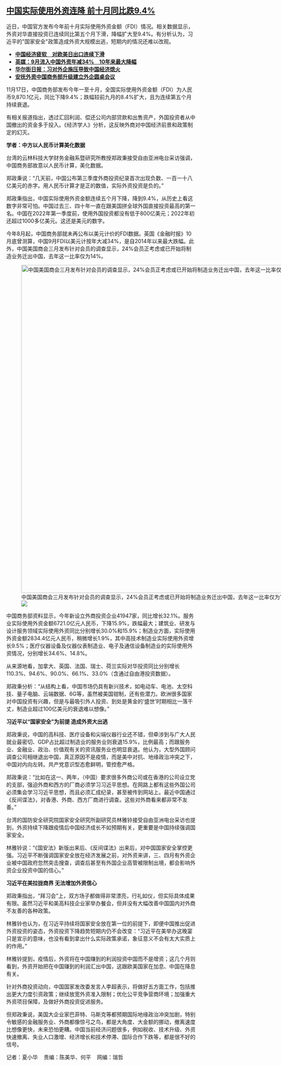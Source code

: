 <!--1700495820000-->
[中国实际使用外资连降   前十月同比跌9.4%](https://www.rfa.org/mandarin/yataibaodao/jingmao/hx1-11202023101220.html)
------

<p>近日，中国官方发布今年前十月实际使用外资金额（FDI）情况。相关数据显示，外资对华直接投资已连续同比第五个月下滑，降幅扩大至9.4%。有分析认为，习近平的"国家安全"政策造成外资大规模出逃，短期内的情况还难以改观。</p><ul><li><strong><span class="result-title"> <a class="state-published" href="https://www.rfa.org/mandarin/yataibaodao/jingmao/hcm-11072023082542.html">中国经济疲软　对欧美日出口连续下滑</a> </span></strong></li><li><span class="result-title"> <a class="state-published" href="https://www.rfa.org/mandarin/Xinwen/2-10302023110338.html"><strong>英媒：9月流入中国外资年减34%　10年来最大降幅</strong></a> </span><span class="result-title"></span></li><li><strong><span class="result-title"><a class="state-published" href="https://www.rfa.org/mandarin/Xinwen/8-07132023153008.html">华尔街日报：习对外企施压导致中国经济熄火</a></span></strong></li><li><strong><span class="result-title"> <a class="state-published" href="https://www.rfa.org/mandarin/Xinwen/1-07052023122102.html">安抚外资中国商务部升级建立外企圆桌会议</a> </span></strong></li></ul><p>11月17日，中国商务部发布今年一至十月，全国实际使用外资金额（FDI）为人民币9,870.1亿元，同比下降9.4%；跌幅较前九月的8.4%扩大，且为连续第五个月持续衰退。</p><p>有相关报道指出，透过汇回利润、偿还公司内部贷款和出售资产，外国投资者从中国撤出的资金多于投入。《经济学人》分析，这反映外商对中国经济前景和政策制定的幻灭。</p><p><strong>学者：中方以人民币计算美化数据</strong></p><p>台湾的云林科技大学财务金融系暨研究所教授郑政秉接受自由亚洲电台采访强调，中国商务部故意以人民币计算，美化数据。</p><p>郑政秉说：“几天前，中国公布第三季度外商投资纪录首次出现负数、一百一十八亿美元的赤字。用人民币计算才是正的数值，实际外资投资是负的。”</p><p>郑政秉指出，中国实际使用外资金额连续五个月下降，降到9.4%，从历史上看这数字非常可怕。中国过去三、四十年一直在跟美国拼全球外国直接投资最高的第一名。中国在2022年第一季度前，使用外国投资都没有低于800亿美元；2022年初还超过1000多亿美元。这还是美元的数字。</p><p>今年8月起，中国商务部就未再公布以美元计价的FDI数据。英国《金融时报》10月底曾测算，中国9月FDI以美元计按年大减34%，是自2014年以来最大跌幅。此外，中国美国商会三月发布针对会员的调查显示，24%会员正考虑或已开始将制造业务迁出中国，去年这一比率仅为14%。</p><p><figure class="image-richtext image-inline captioned" style="width:1280px;"><img alt="中国美国商会三月发布针对会员的调查显示，24%会员正考虑或已开始将制造业务迁出中国，去年这一比率仅为14%。（路透社资料图片）" height="874" src="https://www.rfa.org/mandarin/yataibaodao/jingmao/hx1-11202023101220.html/social_media.jpg/@@images/e51efb30-0a6f-4a75-b6a9-63b80e51cc81.jpeg" title="social_media.jpg" width="1280"/><figcaption class="image-caption">中国美国商会三月发布针对会员的调查显示，24%会员正考虑或已开始将制造业务迁出中国，去年这一比率仅为14%。（路透社资料图片）</figcaption><small></small><div id="zoomattribute"><a data-caption="中国美国商会三月发布针对会员的调查显示，24%会员正考虑或已开始将制造业务迁出中国，去年这一比率仅为14%。（路透社资料图片）" data-fancybox="" href="https://www.rfa.org/mandarin/yataibaodao/jingmao/hx1-11202023101220.html/social_media.jpg" id="single_image" title="中国美国商会三月发布针对会员的调查显示，24%会员正考虑或已开始将制造业务迁出中国，去年这一比率仅为14%。（路透社资料图片）"><img src="/++plone++rfa-resources/img/icon-zoom.png"/></a></div></figure></p><p>中国商务部资料显示，今年新设立外商投资企业41947家，同比增长32.1%。服务业实际使用外资金额6721.0亿元人民币，下降15.9%，跌幅最大；建筑业、研发与设计服务领域实际使用外资同比分别增长30.0%和15.9%；制造业方面，实际使用外资金额2834.4亿元人民币，稍微增长1.9%，其中高技术制造业实际使用外资增长9.5%；医疗仪器设备及仪器仪表制造业、电子及通信设备制造业的实际使用外资情况，分别增长34.6%、14.8%。</p><p>从来源地看，加拿大、英国、法国、瑞士、荷兰实际对华投资同比分别增长110.3%、94.6%、90.0%、66.1%、33.0%（含通过自由港投资数据）。</p><p>郑政秉分析：“从结构上看，中国市场仍具有新兴技术，如电动车、电池、太空科技、量子电脑、云端数据、6G等，虽然被美国钳制，还有些潜力。欧洲很多国家对中国投资有兴趣，但是与最吸引外人投资、到处是黄金的‘盛世’时期相比一落千丈，制造业超过100亿美元的衰退难以想像。”</p><p><strong>习近平以“国家安全”为前提 造成外资大出逃</strong></p><p>郑政秉说，中国的高科技、医疗设备和尖端仪器行业还不错，但牵涉到与广大人民就业最密切、GDP占比超过制造业的服务业则衰退15.9%，比例最高；而跟服务业、金融业、政治、价值观有关的资讯服务业也明显衰退。他认为，大型外国顾问调查公司相继退出中国，真正原因不是疫情，而是美中对抗、地缘政治冲突之下，中国对内向左转。共产党意识型态愈鲜明，管控愈严格。</p><p>郑政秉说：“比如在这一、两年，（中国）要求很多外商公司或在香港的公司设立党的支部，强迫外商和西方的厂商必须学习习近平思想。在网路上都有这些外国公司必须集会学习习近平思想，而且必须汇成纪录，甚至被传到网站上。最近中国通过《反间谍法》，对香港、外商、西方厂商进行调查。这些对外商看来都非常不友善。”</p><p>台湾的国防安全研究院国家安全研究所副研究员林雅铃接受自由亚洲电台采访也提到，外资持续下降跟疫情后中国经济成长不如预期有关，更重要是中国持续强调国家安全。</p><p>林雅铃说：“《国安法》新版出来后、《反间谍法》出来后，对中国国家安全掌控更强。习近平不断强调国家安全放在经济发展之前，对外资来讲，三、四月有外资企业被中国政府忽然突击搜查，调查后甚至有外国企业高管被限制出境，都会影响外资企业投资中国的信心。”</p><p><strong>习近平在美拉拢商界 无法增加外资信心</strong></p><p>郑政秉指出，“拜习会”上，双方场子都做得非常漂亮，行礼如仪，但实际具体成果有限。虽然习近平和美高科技企业家举办餐会，但并没有大幅改善中国国内对外商不友善的各种政策。</p><p>林雅铃也认为，在习近平持续将国家安全放在第一位的前提下，即便中国推出促进外资投资的姿态，外资投资下降趋势短期内仍不会改变：“习近平在美举办这晚宴只是宣示的意味，也没有看到拿出什么实际政策承诺，象征意义不会有太大实质上的作用。”</p><p>林雅铃提到，疫情后，外资将在中国赚到的利润投资中国而不是增资；这几个月则看到，外资开始把在中国赚到的利润汇出中国，这跟欧美国家在加息、中国在降息有关。</p><p>针对外商投资动向，中国国家发改委发言人李超表示，将做好五方面工作，包括推出更大力度引资政策；继续放宽外资准入限制；优化公平竞争营商环境；加强重大外资项目保障，及做好外商投资促进服务。</p><p>但郑政秉说，美国大企业家巴菲特、马斯克等都预期国际地缘政治冲突加剧，特别令敏感的金融服务业、外商都像惊弓之鸟，都是大角度、大金额的挪动，撤离速度比想像更快，未来恐怕更糟。中国当前经济问题很多，例如税收、技术升级、外资快速撤离、失业人口激增、经济增长和技术停滞、国际合作下跌等，都是很不好的信号。</p><p>记者：夏小华    责编：陈美华、何平    网编：瑞哲</p>
